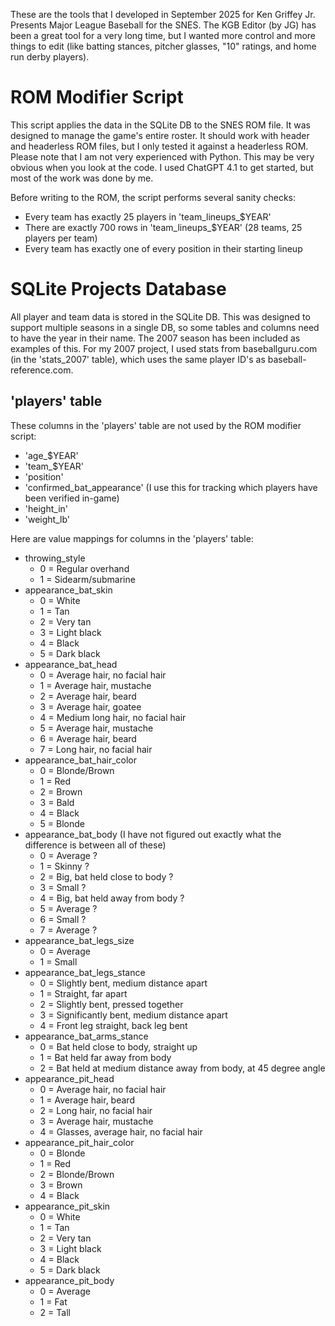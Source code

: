 These are the tools that I developed in September 2025 for Ken Griffey Jr. Presents Major League Baseball for the SNES.  The KGB Editor (by JG) has been a great tool for a very long time, but I wanted more control and more things to edit (like batting stances, pitcher glasses, "10" ratings, and home run derby players).


# ROM Modifier Script
This script applies the data in the SQLite DB to the SNES ROM file.  It was designed to manage the game's entire roster.  It should work with header and headerless ROM files, but I only tested it against a headerless ROM.
Please note that I am not very experienced with Python.  This may be very obvious when you look at the code.  I used ChatGPT 4.1 to get started, but most of the work was done by me.

Before writing to the ROM, the script performs several sanity checks:
- Every team has exactly 25 players in 'team_lineups_$YEAR'
- There are exactly 700 rows in 'team_lineups_$YEAR' (28 teams, 25 players per team)
- Every team has exactly one of every position in their starting lineup


# SQLite Projects Database
All player and team data is stored in the SQLite DB.  This was designed to support multiple seasons in a single DB, so some tables and columns need to have the year in their name.  The 2007 season has been included as examples of this.  For my 2007 project, I used stats from baseballguru.com (in the 'stats_2007' table), which uses the same player ID's as baseball-reference.com.

## 'players' table
These columns in the 'players' table are not used by the ROM modifier script:
- 'age_$YEAR'
- 'team_$YEAR'
- 'position'
- 'confirmed_bat_appearance' (I use this for tracking which players have been verified in-game)
- 'height_in'
- 'weight_lb'

Here are value mappings for columns in the 'players' table:
- throwing_style
  - 0 = Regular overhand
  - 1 = Sidearm/submarine
- appearance_bat_skin
  - 0 = White
  - 1 = Tan
  - 2 = Very tan
  - 3 = Light black
  - 4 = Black
  - 5 = Dark black
- appearance_bat_head
  - 0 = Average hair, no facial hair
  - 1 = Average hair, mustache
  - 2 = Average hair, beard
  - 3 = Average hair, goatee
  - 4 = Medium long hair, no facial hair
  - 5 = Average hair, mustache
  - 6 = Average hair, beard
  - 7 = Long hair, no facial hair
- appearance_bat_hair_color
  - 0 = Blonde/Brown
  - 1 = Red
  - 2 = Brown
  - 3 = Bald
  - 4 = Black
  - 5 = Blonde
- appearance_bat_body (I have not figured out exactly what the difference is between all of these)
  - 0 = Average ?
  - 1 = Skinny ?
  - 2 = Big, bat held close to body ?
  - 3 = Small ?
  - 4 = Big, bat held away from body ?
  - 5 = Average ?
  - 6 = Small ?
  - 7 = Average ?
- appearance_bat_legs_size
  - 0 = Average
  - 1 = Small
- appearance_bat_legs_stance
  - 0 = Slightly bent, medium distance apart
  - 1 = Straight, far apart
  - 2 = Slightly bent, pressed together
  - 3 = Significantly bent, medium distance apart
  - 4 = Front leg straight, back leg bent
- appearance_bat_arms_stance
  - 0 = Bat held close to body, straight up
  - 1 = Bat held far away from body
  - 2 = Bat held at medium distance away from body, at 45 degree angle
- appearance_pit_head
  - 0 = Average hair, no facial hair
  - 1 = Average hair, beard
  - 2 = Long hair, no facial hair
  - 3 = Average hair, mustache
  - 4 = Glasses, average hair, no facial hair
- appearance_pit_hair_color
  - 0 = Blonde
  - 1 = Red
  - 2 = Blonde/Brown
  - 3 = Brown
  - 4 = Black
- appearance_pit_skin
  - 0 = White
  - 1 = Tan
  - 2 = Very tan
  - 3 = Light black
  - 4 = Black
  - 5 = Dark black
- appearance_pit_body
  - 0 = Average
  - 1 = Fat
  - 2 = Tall
